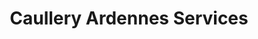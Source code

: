 ---
title: "Caullery Ardennes Services"
url: /auvillers-les-forges/caullery-ardennes-services/
shop: agraire
---